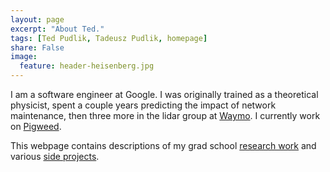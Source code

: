 ```yaml
---
layout: page
excerpt: "About Ted."
tags: [Ted Pudlik, Tadeusz Pudlik, homepage]
share: False
image:
  feature: header-heisenberg.jpg
---
```


I am a software engineer at Google.  I was originally trained as a theoretical
physicist, spent a couple years predicting the impact of network
maintenance, then three more in the lidar group at [Waymo](http://waymo.com).
I currently work on [Pigweed](http://pigweed.dev).

This webpage contains descriptions of my grad school
[research work](/research) and various [side projects](/projects).
